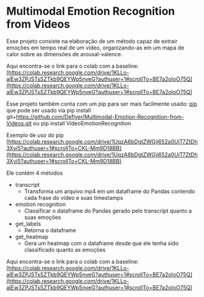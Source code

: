 # Multimodal Emotion Recognition from Videos

Esse projeto consiste na elaboração de um método capaz de extrair emoções em tempo real de um vídeo, organizando-as em um mapa de calor sobre as dimensões de arousal-valence.

Aqui encontra-se o link para o colab com a baseline: [https://colab.research.google.com/drive/1KLLo-aIEw3ZPJSTsSZTkb9QEYWp5nveG?authuser=1#scrollTo=BE7a2oIoO75Q](https://colab.research.google.com/drive/1KLLo-aIEw3ZPJSTsSZTkb9QEYWp5nveG?authuser=1#scrollTo=BE7a2oIoO75Q)

Esse projeto também conta com um pip para ser mais facilmente usado: [pip](https://pypi.org/project/VideoEmotionRecognition/) que pode ser usado via 
pip install git+https://github.com/Deflyer/Multimodal-Emotion-Recognition-from-Videos.git 
ou
pip install VideoEmotionRecognition


Exemplo de uso do pip [https://colab.research.google.com/drive/1UqzA6bDgtZWGji652a0UjT7ZtDh3Xyi5?authuser=1#scrollTo=CKL-Mm9D18BB](https://colab.research.google.com/drive/1UqzA6bDgtZWGji652a0UjT7ZtDh3Xyi5?authuser=1#scrollTo=CKL-Mm9D18BB)


Ele contém 4 métodos
<ul>
  <li>transcript
    <ul>
      <li>Transforma um arquivo mp4 em um dataframe do Pandas contendo 
      cada frase do vídeo e suas timestamps</li>
    </ul>
  </li>
  <li>emotion recognition
    <ul>
      <li>Classificar o dataframe do Pandas gerado pelo transcript quanto a suas emoções</li>
    </ul>
  </li>
  <li>get_labels
    <ul>
      <li>Retorna o dataframe</li>
    </ul>
  </li>
  <li>get_heatmap
    <ul>
      <li>Gera um heatmap com o dataframe desde que ele tenha sido classificado quanto as emoções</li>
    </ul>
  </li>
</ul>

Aqui encontra-se o link para o colab com a baseline: [https://colab.research.google.com/drive/1KLLo-aIEw3ZPJSTsSZTkb9QEYWp5nveG?authuser=1#scrollTo=BE7a2oIoO75Q](https://colab.research.google.com/drive/1KLLo-aIEw3ZPJSTsSZTkb9QEYWp5nveG?authuser=1#scrollTo=BE7a2oIoO75Q)
